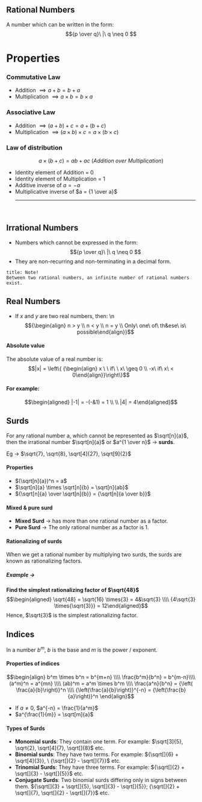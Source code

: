 ## **Rational Numbers**
A number which can be written in the form:
$${p \over q}\ |\ q \neq 0 $$

# Properties
### Commutative Law
* Addition $\implies a + b = b + a$
* Multiplication $\implies a \times b = b \times a$

### Associative Law
* Addition $\implies (a + b) + c = a + (b + c)$
* Multiplication $\implies (a \times b) \times c = a \times (b \times c)$

### Law of distribution
$$a \times (b + c) = ab + ac \ (Addition\ over\ Multiplication)$$
* Identity element of Addition = $0$
* Identity element of Multiplication = $1$
* Additive inverse of $a = -a$
* Multiplicative inverse of $a = {1 \over a}$
<br><hr><br>
## **Irrational Numbers**
* Numbers which cannot be expressed in the form:$${p \over q}\ |\ q \neq 0 $$
* They are non-recurring and non-terminating in a decimal form.

```ad-note
title: Note!
Between two rational numbers, an infinite number of rational numbers exist.
```
## **Real Numbers**
* If $x$ and $y$ are two real numbers, then: \n
$${\begin{align}
n > y \\
n < y \\
n = y \\
Only\ one\ of\ th&ese\ is\ possible\end{align}}$$
#### Absolute value
The absolute value of a real number is:
$$|x| = \left\{ {\begin{align} x \ \ if\ \ x\ \geq 0 \\ -x\ if\ x\ < 0\end{align}}\right\}$$
#### For example:
$$\begin{aligned} |-1| = -(-&1) = 1 \\ \\  |4| = 4\end{aligned}$$
## **Surds**
For any rational number a, which cannot be represented as $\sqrt[n]{a}$, then the irrational number $\sqrt[n]{a}$ or $a^{1 \over n}$ $\to$ **surds**.

Eg $\to$ $\sqrt{7}, \sqrt{8}, \sqrt[4]{27}, \sqrt[9]{2}$

#### Properties
* $(\sqrt[n]{a})^n = a$
* $\sqrt[n]{a} \times \sqrt[n]{b} = \sqrt[n]{ab}$ 
* ${\sqrt[n]{a} \over \sqrt[n]{b}} = {\sqrt[n]{a \over b}}$

#### Mixed & pure surd
* **Mixed Surd** $\to$ has more than one rational number as a factor.
* **Pure Surd** $\to$ The only rational number as a factor is 1.

#### Rationalizing of surds
When we get a rational number by multiplying two surds, the surds are known as rationalizing factors.

##### Example $\to$
**Find the simplest rationalizing factor of $\sqrt{48}$**
$$\begin{aligned}
\sqrt{48} = \sqrt{16} \times{3}
= 4&\sqrt{3} \\\\
{4\sqrt{3} \times{\sqrt{3}}} = 12\end{aligned}$$
Hence, $\sqrt{3}$ is the simplest rationalizing factor.

## **Indices**
In a number $b^m$, $b$ is the base and $m$ is the power / exponent.

#### Properties of indices
$$\begin{align}
b^m \times b^n = b^{m+n} \\\\
\frac{b^m}{b^n} = b^{m-n}\\\\
(a^m)^n = a^{mn} \\\\
(ab)^m = a^m \times b^m \\\\
\frac{a^n}{b^n} = {\left( \frac{a}{b}\right)}^n \\\\
{\left(\frac{a}{b}\right)}^{-n} = {\left(\frac{b}{a}\right)}^n 
\end{align}$$
* If $a \neq 0$, $a^{-n} = \frac{1}{a^m}$
* $a^{\frac{1}{m}} = \sqrt[m]{a}$

#### Types of Surds
* **Monomial surds**: They contain one term. For example: $\sqrt[3]{5}, \sqrt{2}, \sqrt[4]{7}, \sqrt[]{8}$ etc.
* **Binomial surds**: They have two terms. For example: ${\sqrt[]{6} + \sqrt[4]{3}}, \ {\sqrt[]{2} - \sqrt[]{7}}$ etc.
* **Trinomial Surds**: They have three terms. For example: ${\sqrt[]{2} + \sqrt[]{3} - \sqrt[]{5}}$ etc.
* **Conjugate Surds**: Two binomial surds differing only in signs between them. ${\sqrt[]{3} + \sqrt[]{5}, \sqrt[]{3} - \sqrt[]{5}}; {\sqrt[]{2} + \sqrt[]{7}, \sqrt[]{2} - \sqrt[]{7}}$ etc.